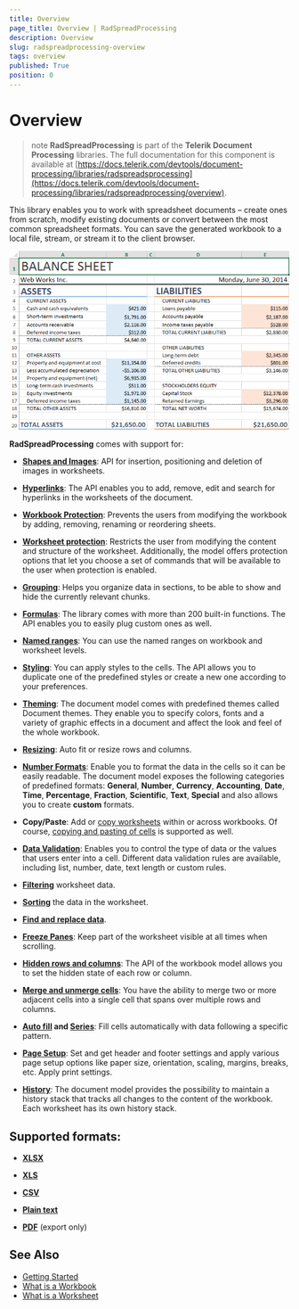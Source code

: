 ```yaml
---
title: Overview
page_title: Overview | RadSpreadProcessing
description: Overview
slug: radspreadprocessing-overview
tags: overview
published: True
position: 0
---
```


# Overview


>note **RadSpreadProcessing** is part of the **Telerik Document Processing** libraries. The full documentation for this component is available at [https://docs.telerik.com/devtools/document-processing/libraries/radspreadsprocessing](https://docs.telerik.com/devtools/document-processing/libraries/radspreadprocessing/overview).

This library enables you to work with spreadsheet documents – create ones from scratch, modify existing documents or convert between the most common spreadsheet formats. You can save the generated workbook to a local file, stream, or stream it to the client browser.

![RadSpreadProcessing Overview image](images/RadSpreadProcessing_Overview_01.png)

**RadSpreadProcessing** comes with support for:

* [**Shapes and Images**](https://docs.telerik.com/devtools/document-processing/libraries/radspreadprocessing/features/shapes-and-images): API for insertion, positioning and deletion of images in worksheets.		

* [**Hyperlinks**](https://docs.telerik.com/devtools/document-processing/libraries/radspreadprocessing/features/hyperlink): The API enables you to add, remove, edit and search for hyperlinks in the worksheets of the document.

* [**Workbook Protection**](https://docs.telerik.com/devtools/document-processing/libraries/radspreadprocessing/features/protection/workbook): Prevents the users from modifying the workbook by adding, removing, renaming or reordering sheets.	

* [**Worksheet protection**](https://docs.telerik.com/devtools/document-processing/libraries/radspreadprocessing/features/protection/worksheet): Restricts the user from modifying the content and structure of the worksheet. Additionally, the model offers protection options that let you choose a set of commands that will be available to the user when protection is enabled.

* [**Grouping**](https://docs.telerik.com/devtools/document-processing/libraries/radspreadprocessing/features/grouping): Helps you organize data in sections, to be able to show and hide the currently relevant chunks.

* [**Formulas**](https://docs.telerik.com/devtools/document-processing/libraries/radspreadprocessing/features/formulas/formulas): The library comes with more than 200 built-in functions. The API enables you to easily plug custom ones as well.

* [**Named ranges**](https://docs.telerik.com/devtools/document-processing/libraries/radspreadprocessing/features/named-ranges): You can use the named ranges on workbook and worksheet levels.

* [**Styling**](https://docs.telerik.com/devtools/document-processing/libraries/radspreadprocessing/features/styling/cell-styles): You can apply styles to the cells. The API allows you to duplicate one of the predefined styles or create a new one according to your preferences.

* [**Theming**](https://docs.telerik.com/devtools/document-processing/libraries/radspreadprocessing/features/styling/document-themes): The document model comes with predefined themes called Document themes. They enable you to specify colors, fonts and a variety of graphic effects in a document and affect the look and feel of the whole workbook.

* [**Resizing**](https://docs.telerik.com/devtools/document-processing/libraries/radspreadprocessing/working-with-rows-and-columns/resizing): Auto fit or resize rows and columns.

* [**Number Formats**](https://docs.telerik.com/devtools/document-processing/libraries/radspreadprocessing/features/number-formats): Enable you to format the data in the cells so it can be easily readable. The document model exposes the following categories of predefined formats: **General**, **Number**, **Currency**, **Accounting**, **Date**, **Time**, **Percentage**, **Fraction**, **Scientific**, **Text**, **Special** and also allows you to create **custom** formats.

* **Copy/Paste**: Add or [copy worksheets](https://docs.telerik.com/devtools/document-processing/libraries/radspreadprocessing/working-with-worksheets/copy-worksheet) within or across workbooks. Of course, [copying and pasting of cells](https://docs.telerik.com/devtools/document-processing/libraries/radspreadprocessing/features/clipboard-support) is supported as well.

* [**Data Validation**](https://docs.telerik.com/devtools/document-processing/libraries/radspreadprocessing/features/data-validation): Enables you to control the type of data or the values that users enter into a cell. Different data validation rules are available, including list, number, date, text length or custom rules.

* [**Filtering**](https://docs.telerik.com/devtools/document-processing/libraries/radspreadprocessing/features/filtering) worksheet data.		

* [**Sorting**](https://docs.telerik.com/devtools/document-processing/libraries/radspreadprocessing/features/sorting) the data in the worksheet.	

* [**Find and replace data**](https://docs.telerik.com/devtools/document-processing/libraries/radspreadprocessing/features/find-and-replace).

* [**Freeze Panes**](https://docs.telerik.com/devtools/document-processing/libraries/radspreadprocessing/features/freeze-panes): Keep part of the worksheet visible at all times when scrolling.

* [**Hidden rows and columns**](https://docs.telerik.com/devtools/document-processing/libraries/radspreadprocessing/working-with-rows-and-columns/hidden-rows-columns): The API of the workbook model allows you to set the hidden state of each row or column.
		
* [**Merge and unmerge cells**](https://docs.telerik.com/devtools/document-processing/libraries/radspreadprocessing/features/merge-unmerge-cells): You have the ability to merge two or more adjacent cells into a single cell that spans over multiple rows and columns.

* **[Auto fill](https://docs.telerik.com/devtools/document-processing/libraries/radspreadprocessing/features/fill-data-automatically/repeat-values) and [Series](https://docs.telerik.com/devtools/document-processing/libraries/radspreadprocessing/features/fill-data-automatically/series)**: Fill cells automatically with data following a specific pattern.	

* [**Page Setup**](https://docs.telerik.com/devtools/document-processing/libraries/radspreadprocessing/features/worksheetpagesetup): Set and get header and footer settings and apply various page setup options like paper size, orientation, scaling, margins, breaks, etc. Apply print settings.		

* [**History**](https://docs.telerik.com/devtools/document-processing/libraries/radspreadprocessing/features/history): The document model provides the possibility to maintain a history stack that tracks all changes to the content of the workbook. Each worksheet has its own history stack.

## Supported formats: 

* [**XLSX**](https://docs.telerik.com/devtools/document-processing/libraries/radspreadprocessing/formats-and-conversion/xlsx/xlsxformatprovider)

* [**XLS**](https://docs.telerik.com/devtools/document-processing/libraries/radspreadprocessing/formats-and-conversion/xls/xlsformatprovider)

* [**CSV**](https://docs.telerik.com/devtools/document-processing/libraries/radspreadprocessing/formats-and-conversion/csv/csvformatprovider) 

* [**Plain text**](https://docs.telerik.com/devtools/document-processing/libraries/radspreadprocessing/formats-and-conversion/txt/txtformatprovider) 

* [**PDF**](https://docs.telerik.com/devtools/document-processing/libraries/radspreadprocessing/formats-and-conversion/pdf/pdfformatprovider) (export only)
 

## See Also

* [Getting Started](https://docs.telerik.com/devtools/document-processing/libraries/radspreadprocessing/getting-started)
* [What is a Workbook](https://docs.telerik.com/devtools/document-processing/libraries/radspreadprocessing/working-with-workbooks/working-wtih-workbooks-what-is-workbook)
* [What is a Worksheet](https://docs.telerik.com/devtools/document-processing/libraries/radspreadprocessing/working-with-worksheets/what-is-worksheet)

